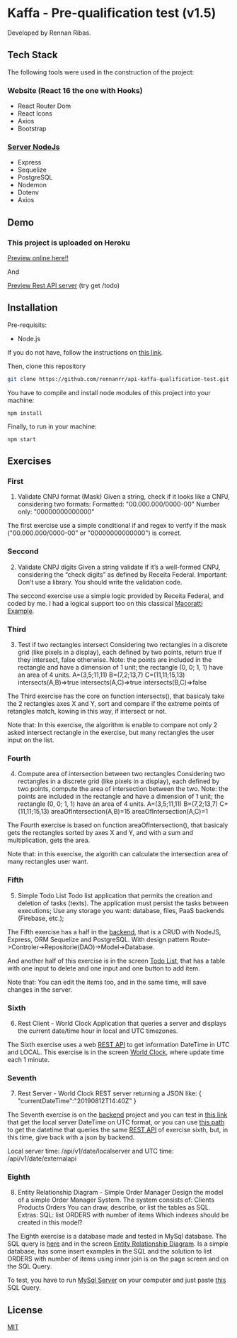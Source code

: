 # Kaffa - Pre-qualification test (v1.5)

Developed by Rennan Ribas.

## Tech Stack

The following tools were used in the construction of the project:

### Website (React 16 the one with Hooks)
- React Router Dom
- React Icons
- Axios
- Bootstrap

### [Server NodeJs](https://github.com/rennanrr/api-kaffa-qualification-test)
- Express
- Sequelize
- PostgreSQL
- Nodemon
- Dotenv
- Axios


## Demo
### This project is uploaded on Heroku
[Preview online here!!](https://app-kaffa-test.herokuapp.com/)

And

[Preview Rest API server](https://api-kaffa-test.herokuapp.com/)
(try get /todo)


## Installation

Pre-requisits:
- Node.js

If you do not have, follow the instructions on [this link](https://nodejs.org/en/download/).

Then, clone this repository

```bash
git clone https://github.com/rennanrr/api-kaffa-qualification-test.git

```
You have to compile and install node modules of this project into your machine:
```
npm install 
```
Finally, to run in your machine:
```
npm start
```

## Exercises


### First
1) Validate CNPJ format (Mask)
Given a string, check if it looks like a CNPJ, considering two formats: Formatted:
"00.000.000/0000-00"
Number only:
"00000000000000"


The first exercise use a simple conditional if and regex to verify if the mask ("00.000.000/0000-00" or "00000000000000") is correct.

### Seccond
2) Validate CNPJ digits
Given a string validate if it’s a well-formed CNPJ, considering the “check digits” as defined by Receita Federal.
Important: Don’t use a library. You should write the validation code.


The seccond exercise use a simple logic provided by Receita Federal, and coded by me. I had a logical support too on this classical [Macoratti Example](http://www.macoratti.net/11/09/c_val1.htm).

### Third
3) Test if two rectangles intersect
Considering two rectangles in a discrete grid (like pixels in a display), each defined by two points, return true if they intersect, false otherwise.
Note: the points are included in the rectangle and have a dimension of 1 unit; the rectangle (0, 0; 1, 1) have an area of 4 units.
A=(3,5;11,11) 
B=(7,2;13,7) 
C=(11,11;15,13) 
intersects(A,B)=>true 
intersects(A,C)=>true 
intersects(B,C)=>false


The Third exercise has the core on function intersects(), that basicaly take the 2 rectangles axes X and Y, sort and compare if the extreme points of retangles match, kowing in this way, if intersect or not.

Note that: In this exercise, the algorithm is enable to compare not only 2 asked intersect rectangle in the exercise, but many rectangles the user input on the list.

### Fourth
4) Compute area of intersection between two rectangles
Considering two rectangles in a discrete grid (like pixels in a display), each defined by two points, compute the area of intersection between the two.
Note: the points are included in the rectangle and have a dimension of 1 unit; the rectangle (0, 0; 1, 1) have an area of 4 units.
A=(3,5;11,11) B=(7,2;13,7) C=(11,11;15,13)
areaOfIntersection(A,B)=15 
areaOfIntersection(A,C)=1


The Fourth exercise is based on function areaOfIntersection(), that basicaly gets the rectangles sorted by axes X and Y, and with a sum and multiplication, gets the area.

Note that: in this exercise, the algorith can calculate the intersection area of many rectangles user want.

### Fifth
5) Simple Todo List
Todo list application that permits the creation and deletion of tasks (texts).
The application must persist the tasks between executions;
Use any storage you want: database, files, PaaS backends (Firebase, etc.);


The Fifth exercise has a half in the [backend](https://github.com/rennanrr/api-kaffa-qualification-test), that is a CRUD with NodeJS, Express, ORM Sequelize and PostgreSQL. 
With design pattern Route->Controler->Repositorie(DAO)->Model->Database.

And another half of this exercise is in the screen [Todo List](https://app-kaffa-test.herokuapp.com/#/todolist), that has a table with one input to delete and one input and one button to add item.

Note that: You can edit the items too, and in the same time, will save changes in the server.

### Sixth
6) Rest Client - World Clock
Application that queries a server and displays the current date/time hour in local and UTC timezones. 


The Sixth exercise uses a web [REST API](https://worldtimeapi.org/api/) to get information DateTime in UTC and LOCAL.
This exercise is in the screen [World Clock](https://app-kaffa-test.herokuapp.com/#/worldclock), where update time each 1 minute.

### Seventh
7) Rest Server - World Clock
REST server returning a JSON like: { "currentDateTime":"2019­08­12T14:40Z" }

The Seventh exercise is on the [backend](https://github.com/rennanrr/api-kaffa-qualification-test) project and you can test in [this link](https://api-kaffa-test.herokuapp.com/api/v1/date/localserver) that get the local server DateTime on UTC format, or you can use [this path](https://api-kaffa-test.herokuapp.com/api/v1/date/externalapi) to get the datetime that queries the same [REST API](https://worldtimeapi.org/api/) of exercise sixth, but, in this time, give back with a json by backend.

Local server time: /api/v1/date/localserver
and
UTC time: /api/v1/date/externalapi

### Eighth
8) Entity Relationship Diagram - Simple Order Manager
Design the model of a simple Order Manager System. The system consists of:
Clients Products Orders
You can draw, describe, or list the tables as SQL. Extras:
SQL: list ORDERS with number of items
Which indexes should be created in this model?


The Eighth exercise is a database made and tested in MySql database. The SQL query is [here](https://github.com/rennanrr/app-kaffa-qualification-test/blob/master/src/Assets/OMS-KAFFA.sql) and in the screen [Entity Relationship Diagram](https://app-kaffa-test.herokuapp.com/#/entitydiagram).
Is a simple database, has some insert examples in the SQL and the solution to list ORDERS with number of items using inner join is on the page screen and on the SQL Query.

To test, you have to run [MySql Server](https://dev.mysql.com/downloads/mysql/) on your computer and just paste [this](https://github.com/rennanrr/app-kaffa-qualification-test/blob/master/src/Assets/OMS-KAFFA.sql) SQL Query.


## License
[MIT](https://choosealicense.com/licenses/mit/)
